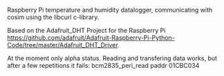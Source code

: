 Raspberry Pi temperature and humidity datalogger, communicating with cosim using the libcurl c-library.

Based on the Adafruit_DHT Project for the Raspberry Pi https://github.com/adafruit/Adafruit-Raspberry-Pi-Python-Code/tree/master/Adafruit_DHT_Driver.

At the moment only alpha status. Reading and transfering data works, but after a few repetitions it fails:
bcm2835_peri_read paddr 01CBC034
